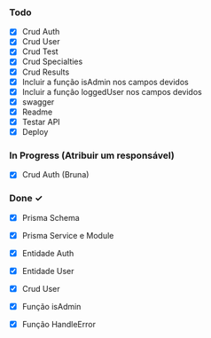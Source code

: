 ### Todo

- [x] Crud Auth
- [x] Crud User
- [x] Crud Test
- [x] Crud Specialties
- [x] Crud Results
- [x] Incluir a função isAdmin nos campos devidos
- [x] Incluir a função loggedUser nos campos devidos
- [x] swagger
- [x] Readme
- [x] Testar API
- [x] Deploy

### In Progress (Atribuir um responsável)

- [x] Crud Auth (Bruna)

### Done ✓

- [x] Prisma Schema
- [x] Prisma Service e Module
- [x] Entidade Auth
- [x] Entidade User
- [x] Crud User
- [x] Função isAdmin
- [x] Função HandleError








